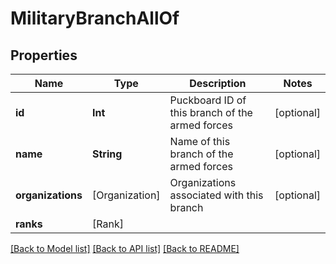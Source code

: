 # MilitaryBranchAllOf

## Properties
Name | Type | Description | Notes
------------ | ------------- | ------------- | -------------
**id** | **Int** | Puckboard ID of this branch of the armed forces | [optional] 
**name** | **String** | Name of this branch of the armed forces | [optional] 
**organizations** | [Organization] | Organizations associated with this branch | [optional] 
**ranks** | [Rank] |  | 

[[Back to Model list]](../README.md#documentation-for-models) [[Back to API list]](../README.md#documentation-for-api-endpoints) [[Back to README]](../README.md)


